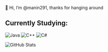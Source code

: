 👋 Hi, I’m @manin291, thanks for hanging around

## Currently Studying:
![Java](https://img.shields.io/badge/Studying-Java-red)
![C++](https://img.shields.io/badge/Studying-C%2B%2B-blue)
![C#](https://img.shields.io/badge/Studying-C%23-green)


![GitHub Stats](https://github-readme-stats.vercel.app/api?username=manin291&show_icons=true&hide_title=true&theme=dark)





